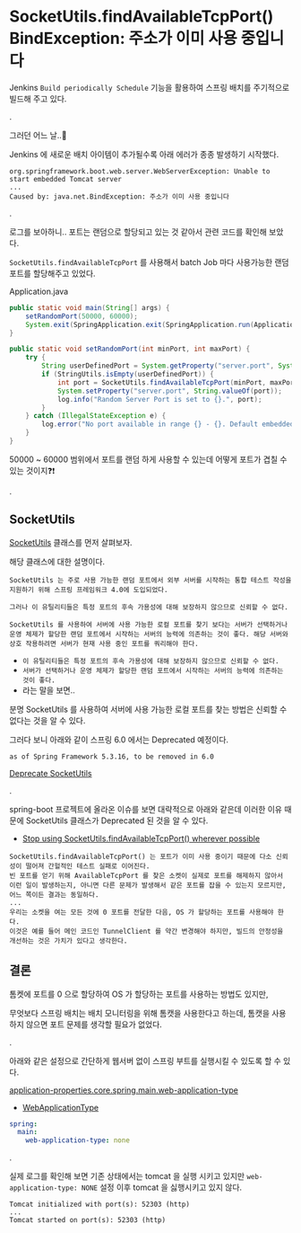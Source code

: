 # SocketUtils.findAvailableTcpPort() BindException: 주소가 이미 사용 중입니다

Jenkins `Build periodically Schedule` 기능을 활용하여 스프링 배치를 주기적으로 빌드해 주고 있다.

.

그러던 어느 날..🌅

Jenkins 에 새로운 배치 아이템이 추가될수록 아래 에러가 종종 발생하기 시작했다.

```shell
org.springframework.boot.web.server.WebServerException: Unable to start embedded Tomcat server
...
Caused by: java.net.BindException: 주소가 이미 사용 중입니다
```

.

로그를 보아하니.. 포트는 랜덤으로 할당되고 있는 것 같아서 관련 코드를 확인해 보았다.

`SocketUtils.findAvailableTcpPort` 를 사용해서 batch Job 마다 사용가능한 랜덤 포트를 할당해주고 있었다.

Application.java

```java
public static void main(String[] args) {
    setRandomPort(50000, 60000);
    System.exit(SpringApplication.exit(SpringApplication.run(Application.class, args)));
}

public static void setRandomPort(int minPort, int maxPort) {
    try {
        String userDefinedPort = System.getProperty("server.port", System.getenv("SERVER_PORT"));
        if (StringUtils.isEmpty(userDefinedPort)) {
            int port = SocketUtils.findAvailableTcpPort(minPort, maxPort);
            System.setProperty("server.port", String.valueOf(port));
            log.info("Random Server Port is set to {}.", port);
        }
    } catch (IllegalStateException e) {
        log.error("No port available in range {} - {}. Default embedded server configuration will be used.", minPort, maxPort);
    }
}
```

50000 ~ 60000 범위에서 포트를 랜덤 하게 사용할 수 있는데 어떻게 포트가 겹칠 수 있는 것이지❓❗️

.

## SocketUtils

[SocketUtils](https://docs.spring.io/spring-framework/docs/5.3.24/javadoc-api/org/springframework/util/SocketUtils.html) 클래스를 먼저 살펴보자.

해당 클래스에 대한 설명이다.

```text
SocketUtils 는 주로 사용 가능한 랜덤 포트에서 외부 서버를 시작하는 통합 테스트 작성을 지원하기 위해 스프링 프레임워크 4.0에 도입되었다.

그러나 이 유틸리티들은 특정 포트의 후속 가용성에 대해 보장하지 않으므로 신뢰할 수 없다.

SocketUtils 를 사용하여 서버에 사용 가능한 로컬 포트를 찾기 보다는 서버가 선택하거나 운영 체제가 할당한 랜덤 포트에서 시작하는 서버의 능력에 의존하는 것이 좋다. 해당 서버와 상호 작용하려면 서버가 현재 사용 중인 포트를 쿼리해야 한다.
```

- `이 유틸리티들은 특정 포트의 후속 가용성에 대해 보장하지 않으므로 신뢰할 수 없다.`
- `서버가 선택하거나 운영 체제가 할당한 랜덤 포트에서 시작하는 서버의 능력에 의존하는 것이 좋다.` 
- 라는 말을 보면..

분명 SocketUtils 를 사용하여 서버에 사용 가능한 로컬 포트를 찾는 방법은 신뢰할 수 없다는 것을 알 수 있다.

그러다 보니 아래와 같이 스프링 6.0 에서는 Deprecated 예정이다.

```text
as of Spring Framework 5.3.16, to be removed in 6.0
```

[Deprecate SocketUtils](https://github.com/spring-projects/spring-framework/issues/28052)

.

spring-boot 프로젝트에 올라온 이슈를 보면 대략적으로 아래와 같은데 이러한 이유 때문에 SocketUtils 클래스가 Deprecated 된 것을 알 수 있다.

- [Stop using SocketUtils.findAvailableTcpPort() wherever possible](https://github.com/spring-projects/spring-boot/issues/9382)

```text
SocketUtils.findAvailableTcpPort() 는 포트가 이미 사용 중이기 때문에 다소 신뢰성이 떨어져 간헐적인 테스트 실패로 이어진다. 
빈 포트를 얻기 위해 AvailableTcpPort 를 찾은 소켓이 실제로 포트를 해제하지 않아서 이런 일이 발생하는지, 아니면 다른 문제가 발생해서 같은 포트를 잡을 수 있는지 모르지만, 어느 쪽이든 결과는 동일하다.
...
우리는 소켓을 여는 모든 것에 0 포트를 전달한 다음, OS 가 할당하는 포트를 사용해야 한다. 
이것은 예를 들어 메인 코드인 TunnelClient 를 약간 변경해야 하지만, 빌드의 안정성을 개선하는 것은 가치가 있다고 생각한다.
```

## 결론

톰켓에 포트를 0 으로 할당하여 OS 가 할당하는 포트를 사용하는 방법도 있지만,

무엇보다 스프링 배치는 배치 모니터링을 위해 톰캣을 사용한다고 하는데, 톰캣을 사용하지 않으면 포트 문제를 생각할 필요가 없었다.

.

아래와 같은 설정으로 간단하게 웹서버 없이 스프링 부트를 실행시킬 수 있도록 할 수 있다.

[application-properties.core.spring.main.web-application-type](https://docs.spring.io/spring-boot/docs/current/reference/html/application-properties.html#application-properties.core.spring.main.web-application-type)
- [WebApplicationType](https://docs.spring.io/spring-boot/docs/current/api/org/springframework/boot/WebApplicationType.html)

```yml
spring:
  main:
    web-application-type: none
```

 .

 실제 로그를 확인해 보면 기존 상태에서는 tomcat 을 실행 시키고 있지만 `web-application-type: NONE` 설정 이후 tomcat 을 싫행시키고 있지 않다.

 ```text
 Tomcat initialized with port(s): 52303 (http)
 ...
 Tomcat started on port(s): 52303 (http)
 ```